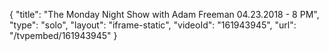 {
    "title": "The Monday Night Show with Adam Freeman 04.23.2018 - 8 PM",
    "type": "solo",
    "layout": "iframe-static",
    "videoId": "161943945",
    "url": "\/tvpembed\/161943945"
}